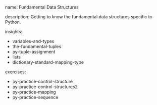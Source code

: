 name: Fundamental Data Structures

description: Getting to know the fundamental data structures specific to Python.

insights:
  - variables-and-types
  - the-fundamental-tuples
  - py-tuple-assignment
  - lists
  - dictionary-standard-mapping-type

exercises:
  - py-practice-control-structure
  - py-practice-control-structures2
  - py-practice-mapping
  - py-practice-sequence
